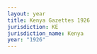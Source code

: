 ```yaml
---
layout: year
title: Kenya Gazettes 1926
jurisdiction: KE
jurisdiction_name: Kenya
year: "1926"
---
```

